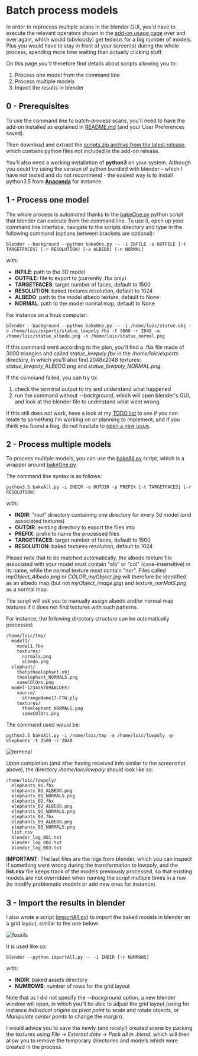 # Batch process models

In order to reprocess multiple scans in the blender GUI, you'd have to execute the relevant operators shown in the [add-on usage page](ADDON_USAGE.md) over and over again, which would (obviously) get tedious for a big number of models. Plus you would have to stay in front of your screen(s) during the whole process, spending more time waiting than actually clicking stuff.

On this page you'll therefore find details about scripts allowing you to:
1. Process one model from the command line
2. Process multiple models
3. Import the results in blender

## 0 - Prerequisites

To use the command line to batch-process scans, you'll need to have the add-on installed as explained in [README.md](/README.md) (and your User Preferences saved).

Then download and extract the [scripts.zip archive from the latest release](https://github.com/norgeotloic/BakeMyScan/releases/latest), which contains python files not included in the add-on release.

You'll also need a working installation of **python3** on your system. Although you could try using the version of python bundled with blender - which I have not tested and do not recommend - the easiest way is to install python3.5 from [**Anaconda**](https://conda.io/docs/user-guide/install/download.html) for instance.

## 1 - Process one model

The whole process is automated thanks to the [bakeOne.py](https://github.com/norgeotloic/BakeMyScan/blob/master/scripts/bakeOne.py) python script that blender can execute from the command line. To use it, open up your command line interface, navigate to the scripts directory and type in the following command (options between brackets are optional):

```
blender --background --python bakeOne.py -- -i INFILE -o OUTFILE [-t TARGETFACES] [-r RESOLUTION] [-a ALBEDO] [-n NORMAL]
```

with:

* **INFILE**: path to the 3D model
* **OUTFILE**: file to export to (currently .fbx only)
* **TARGETFACES**: target number of faces, default to 1500
* **RESOLUTION**: baked textures resolution, default to 1024
* **ALBEDO**: path to the model albedo texture, default to None
* **NORMAL**: path to the model normal map, default to None

For instance on a linux computer:

```
blender --background --python bakeOne.py -- -i /home/loic/statue.obj -o /home/loic/exports/statue_lowpoly.fbx -t 3000 -r 2048 -a /home/loic/statue_albedo.png -n /home/loic/statue_normal.png
```

If this command went according to the plan, you'll find a .fbx file made of 3000 triangles and called *statue_lowpoly.fbx* in the */home/loic/exports* directory, in which you'll also find 2048x2048 textures: *statue_lowpoly_ALBEDO.png* and *statue_lowpoly_NORMAL.png*.

If the command failed, you can try to:

1. check the terminal output to try and understand what happened
2. run the command without *--background*, which will open blender's GUI, and look at the blender file to understand what went wrong.

If this still does not work, have a look at my [TODO list](https://github.com/norgeotloic/BakeMyScan/issues/1) to see if you can relate to something I'm working on or planning to implement, and if you think you found a bug, do not hesitate to [open a new issue](https://github.com/norgeotloic/BakeMyScan/issues).

## 2 - Process multiple models

To process multiple models, you can use the [bakeAll.py](https://github.com/norgeotloic/BakeMyScan/blob/master/scripts/bakeAll.py) script, which is a wrapper around [bakeOne.py](https://github.com/norgeotloic/BakeMyScan/blob/master/scripts/bakeOne.py).

The command line syntax is as follows:

```
python3.5 bakeAll.py -i INDIR -o OUTDIR -p PREFIX [-t TARGETFACES] [-r RESOLUTION]
```

with:

* **INDIR**: "root" directory containing one directory for every 3d model (and associated textures)
* **OUTDIR**: existing directory to export the files into
* **PREFIX**: prefix to name the processed files
* **TARGETFACES**: target number of faces, default to 1500
* **RESOLUTION**: baked textures resolution, default to 1024

Please note that to be matched automatically, the albedo texture file associated with your model must contain "alb" or "col" (case-insensitive) in its name, while the normal texture must contain "nor". Files called *myObject_Albedo.png* or *COLOR_myObject.jpg* will therefore be identified as an albedo map (but not *myObject_image.jpg*) and *texture_norMalS.png* as a normal map.

The script will ask you to manually assign albedo and/or normal map textures if it does not find textures with such patterns.

For instance, the following directory structure can be automatically processed:

```
/home/loic/tmp/
  model1/
    model1.fbx
    textures/
      normals.png
      albedo.png
  elephant/
    thatstheelephant.obj
    theelephant_NORMALS.png
    someCOlOrs.png
  model-123456789ABCDEF/
    source/
      strangeName17-FTW.ply
    textures/
      theelephant_NORMALS.png
      someCOlOrs.png
```

The command used would be:

```
python3.5 bakeAll.py -i /home/loic/tmp -o /home/loic/lowpoly -p elephants -t 2500 -r 2048
```

![terminal](https://user-images.githubusercontent.com/37718992/46111093-ff517480-c1e5-11e8-9e58-e9e979c56415.jpg)

Upon completion (and after having received info similar to the screenshot above), the directory */home/loic/lowpoly* should look like so:

```
/home/loic/lowpoly/
  elephants_01.fbx
  elephants_01_ALBEDO.png
  elephants_01_NORMALS.png
  elephants_02.fbx
  elephants_02_ALBEDO.png
  elephants_02_NORMALS.png
  elephants_03.fbx
  elephants_03_ALBEDO.png
  elephants_03_NORMALS.png
  list.csv
  blender_log_001.txt
  blender_log_002.txt
  blender_log_003.txt
```

**IMPORTANT**: The last files are the logs from blender, which you can inspect if something went wrong during the transformation to lowpoly, and the **list.csv** file keeps track of the models previously processed, so that existing models are not overridden when running the script multiple times in a row (to modify problematic models or add new ones for instance).

## 3 - Import the results in blender

I also wrote a script ([importAll.py](https://github.com/norgeotloic/BakeMyScan/blob/master/scripts/importAll.py)) to import the baked models in blender on a grid layout, similar to the one below:

![fossils](https://user-images.githubusercontent.com/37718992/46110731-e6948f00-c1e4-11e8-9e2a-ffcacb201f69.jpg)

It is used like so:

```
blender --python importAll.py -- -i INDIR [-r NUMROWS]
```

with:

* **INDIR**: baked assets directory
* **NUMROWS**: number of rows for the grid layout

Note that as I did not specify the *--background* option, a new blender window will open, in which you'll be able to adjust the grid layout (using for instance *Individual origins as pivot point* to scale and rotate objects, or *Manipulate center points* to change the margin).

I would advice you to save the newly (and nicely!) created scene by packing the textures using *File* -> *External data* -> *Pack all in .blend*, which will then allow you to remove the temporary directories and models which were created in the process.
